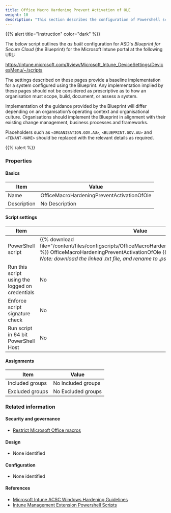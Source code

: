 ```yaml
---
title: Office Macro Hardening Prevent Activation of OLE
weight: 10
description: "This section describes the configuration of Powershell scripts within Microsoft Intune associated with systems built according to the guidance provided by ASD's Blueprint for Secure Cloud."
---
```


{{% alert title="Instruction" color="dark" %}}

The below script outlines the _as built_ configuration for ASD's _Blueprint for Secure Cloud_ (the Blueprint) for the Microsoft Intune portal at the following URL:

<https://intune.microsoft.com/#view/Microsoft_Intune_DeviceSettings/DevicesMenu/~/scripts>

The settings described on these pages provide a baseline implementation for a system configured using the Blueprint. Any implementation implied by these pages should not be considered as prescriptive as to how an organisation must scope, build, document, or assess a system.

Implementation of the guidance provided by the Blueprint will differ depending on an organisation’s operating context and organisational culture. Organisations should implement the Blueprint in alignment with their existing change management, business processes and frameworks.

Placeholders such as `<ORGANISATION.GOV.AU>`, `<BLUEPRINT.GOV.AU>` and `<TENANT-NAME>` should be replaced with the relevant details as required.

{{% /alert %}}

### Properties

#### Basics

| Item        | Value                                      |
| ----------- | ------------------------------------------ |
| Name        | OfficeMacroHardeningPreventActivationOfOle |
| Description | No Description                             |

#### Script settings

| Item                                            | Value                                                                                                                                                                                                                                          |
| ----------------------------------------------- | ---------------------------------------------------------------------------------------------------------------------------------------------------------------------------------------------------------------------------------------------- |
| PowerShell script                               | {{% download file="/content/files/configscripts/OfficeMacroHardeningPreventActivationOfOle.txt" %}} OfficeMacroHardeningPreventActivationOfOle {{% /download %}}.ps1 <br> _Note: download the linked .txt file, and rename to .ps1 for upload_ |
| Run this script using the logged on credentials | No                                                                                                                                                                                                                                             |
| Enforce script signature check                  | No                                                                                                                                                                                                                                             |
| Run script in 64 bit PowerShell Host            | No                                                                                                                                                                                                                                             |

#### Assignments

| Item            | Value              |
| --------------- | ------------------ |
| Included groups | No Included groups |
| Excluded groups | No Excluded groups |

### Related information

#### Security and governance

- [Restrict Microsoft Office macros](/security-and-governance/essential-eight/restrict-microsoft-office-macros)

#### Design

- None identified

#### Configuration

- None identified

#### References

- [Microsoft Intune ACSC Windows Hardening Guidelines](https://github.com/microsoft/Intune-ACSC-Windows-Hardening-Guidelines)
- [Intune Management Extension Powershell Scripts](https://docs.microsoft.com/mem/intune/apps/intune-management-extension)
